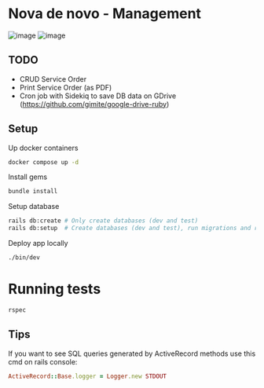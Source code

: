 # Nova de novo - Management

![image](https://github.com/joaoGabriel55/nova-de-novo-rails-app/assets/23138717/ee0a13dc-a7e7-47e6-8297-7fdec02efce1)
![image](https://github.com/joaoGabriel55/nova-de-novo-rails-app/assets/23138717/0120520c-a55a-4206-bb22-b3510e06c73b)

## TODO

- CRUD Service Order
- Print Service Order (as PDF)
- Cron job with Sidekiq to save DB data on GDrive (https://github.com/gimite/google-drive-ruby)

## Setup

Up docker containers

```sh
docker compose up -d
```

Install gems

```sh
bundle install
```

Setup database

```sh
rails db:create # Only create databases (dev and test)
rails db:setup  # Create databases (dev and test), run migrations and run seed
```

Deploy app locally

```sh
./bin/dev
```

# Running tests

```sh
rspec
```

## Tips

If you want to see SQL queries generated by ActiveRecord methods use this cmd on rails console:

```rb
ActiveRecord::Base.logger = Logger.new STDOUT
```
